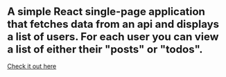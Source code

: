 <h1 style="font-size: 24px"><strong>A simple React single-page application that fetches data from an api and displays a list of users. For each user you can view a list of either their "posts" or "todos".</strong></h1>
<div><a href="https://blai0264.github.io/react-app/">Check it out here</a></div>
